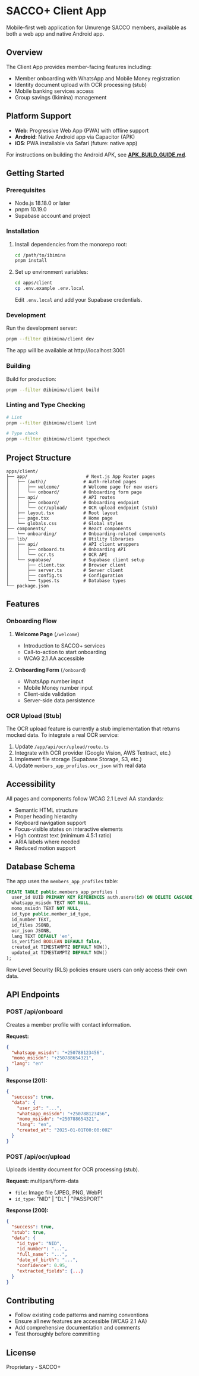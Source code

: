 # SACCO+ Client App

Mobile-first web application for Umurenge SACCO members, available as both a web
app and native Android app.

## Overview

The Client App provides member-facing features including:

- Member onboarding with WhatsApp and Mobile Money registration
- Identity document upload with OCR processing (stub)
- Mobile banking services access
- Group savings (Ikimina) management

## Platform Support

- **Web**: Progressive Web App (PWA) with offline support
- **Android**: Native Android app via Capacitor (APK)
- **iOS**: PWA installable via Safari (future: native app)

For instructions on building the Android APK, see
**[APK_BUILD_GUIDE.md](./APK_BUILD_GUIDE.md)**.

## Getting Started

### Prerequisites

- Node.js 18.18.0 or later
- pnpm 10.19.0
- Supabase account and project

### Installation

1. Install dependencies from the monorepo root:

   ```bash
   cd /path/to/ibimina
   pnpm install
   ```

2. Set up environment variables:

   ```bash
   cd apps/client
   cp .env.example .env.local
   ```

   Edit `.env.local` and add your Supabase credentials.

### Development

Run the development server:

```bash
pnpm --filter @ibimina/client dev
```

The app will be available at http://localhost:3001

### Building

Build for production:

```bash
pnpm --filter @ibimina/client build
```

### Linting and Type Checking

```bash
# Lint
pnpm --filter @ibimina/client lint

# Type check
pnpm --filter @ibimina/client typecheck
```

## Project Structure

```
apps/client/
├── app/                      # Next.js App Router pages
│   ├── (auth)/              # Auth-related pages
│   │   ├── welcome/         # Welcome page for new users
│   │   └── onboard/         # Onboarding form page
│   ├── api/                 # API routes
│   │   ├── onboard/         # Onboarding endpoint
│   │   └── ocr/upload/      # OCR upload endpoint (stub)
│   ├── layout.tsx           # Root layout
│   ├── page.tsx             # Home page
│   └── globals.css          # Global styles
├── components/              # React components
│   └── onboarding/          # Onboarding-related components
├── lib/                     # Utility libraries
│   ├── api/                 # API client wrappers
│   │   ├── onboard.ts       # Onboarding API
│   │   └── ocr.ts           # OCR API
│   └── supabase/            # Supabase client setup
│       ├── client.tsx       # Browser client
│       ├── server.ts        # Server client
│       ├── config.ts        # Configuration
│       └── types.ts         # Database types
└── package.json
```

## Features

### Onboarding Flow

1. **Welcome Page** (`/welcome`)
   - Introduction to SACCO+ services
   - Call-to-action to start onboarding
   - WCAG 2.1 AA accessible

2. **Onboarding Form** (`/onboard`)
   - WhatsApp number input
   - Mobile Money number input
   - Client-side validation
   - Server-side data persistence

### OCR Upload (Stub)

The OCR upload feature is currently a stub implementation that returns mocked
data. To integrate a real OCR service:

1. Update `/app/api/ocr/upload/route.ts`
2. Integrate with OCR provider (Google Vision, AWS Textract, etc.)
3. Implement file storage (Supabase Storage, S3, etc.)
4. Update `members_app_profiles.ocr_json` with real data

## Accessibility

All pages and components follow WCAG 2.1 Level AA standards:

- Semantic HTML structure
- Proper heading hierarchy
- Keyboard navigation support
- Focus-visible states on interactive elements
- High contrast text (minimum 4.5:1 ratio)
- ARIA labels where needed
- Reduced motion support

## Database Schema

The app uses the `members_app_profiles` table:

```sql
CREATE TABLE public.members_app_profiles (
  user_id UUID PRIMARY KEY REFERENCES auth.users(id) ON DELETE CASCADE,
  whatsapp_msisdn TEXT NOT NULL,
  momo_msisdn TEXT NOT NULL,
  id_type public.member_id_type,
  id_number TEXT,
  id_files JSONB,
  ocr_json JSONB,
  lang TEXT DEFAULT 'en',
  is_verified BOOLEAN DEFAULT false,
  created_at TIMESTAMPTZ DEFAULT NOW(),
  updated_at TIMESTAMPTZ DEFAULT NOW()
);
```

Row Level Security (RLS) policies ensure users can only access their own data.

## API Endpoints

### POST /api/onboard

Creates a member profile with contact information.

**Request:**

```json
{
  "whatsapp_msisdn": "+250788123456",
  "momo_msisdn": "+250788654321",
  "lang": "en"
}
```

**Response (201):**

```json
{
  "success": true,
  "data": {
    "user_id": "...",
    "whatsapp_msisdn": "+250788123456",
    "momo_msisdn": "+250788654321",
    "lang": "en",
    "created_at": "2025-01-01T00:00:00Z"
  }
}
```

### POST /api/ocr/upload

Uploads identity document for OCR processing (stub).

**Request:** multipart/form-data

- `file`: Image file (JPEG, PNG, WebP)
- `id_type`: "NID" | "DL" | "PASSPORT"

**Response (200):**

```json
{
  "success": true,
  "stub": true,
  "data": {
    "id_type": "NID",
    "id_number": "...",
    "full_name": "...",
    "date_of_birth": "...",
    "confidence": 0.95,
    "extracted_fields": {...}
  }
}
```

## Contributing

- Follow existing code patterns and naming conventions
- Ensure all new features are accessible (WCAG 2.1 AA)
- Add comprehensive documentation and comments
- Test thoroughly before committing

## License

Proprietary - SACCO+
